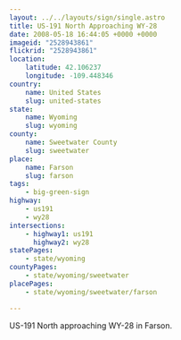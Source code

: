 ```yaml
---
layout: ../../layouts/sign/single.astro
title: US-191 North Approaching WY-28
date: 2008-05-18 16:44:05 +0000 +0000
imageid: "2528943861"
flickrid: "2528943861"
location:
    latitude: 42.106237
    longitude: -109.448346
country:
    name: United States
    slug: united-states
state:
    name: Wyoming
    slug: wyoming
county:
    name: Sweetwater County
    slug: sweetwater
place:
    name: Farson
    slug: farson
tags:
    - big-green-sign
highway:
    - us191
    - wy28
intersections:
    - highway1: us191
      highway2: wy28
statePages:
    - state/wyoming
countyPages:
    - state/wyoming/sweetwater
placePages:
    - state/wyoming/sweetwater/farson

---
```

US-191 North approaching WY-28 in Farson.